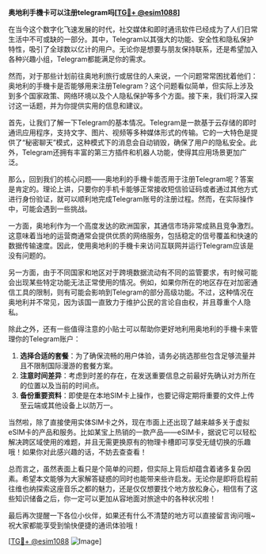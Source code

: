 **奥地利手機卡可以注册telegram吗[[TG💪+ @esim1088](https://t.me/s/esim1088)]**

在当今这个数字化飞速发展的时代，社交媒体和即时通讯软件已经成为了人们日常生活中不可或缺的一部分。其中，Telegram以其强大的功能、安全性和隐私保护特性，吸引了全球数以亿计的用户。无论你是想要与朋友保持联系，还是希望加入各种兴趣小组，Telegram都能满足你的需求。

然而，对于那些计划前往奥地利旅行或居住的人来说，一个问题常常困扰着他们：奥地利的手機卡是否能够用来注册Telegram？这个问题看似简单，但实际上涉及到多个国家政策、网络环境以及个人隐私保护等多个方面。接下来，我们将深入探讨这一话题，并为你提供实用的信息和建议。

首先，让我们了解一下Telegram的基本情况。Telegram是一款基于云存储的即时通讯应用程序，支持文字、图片、视频等多种媒体形式的传输。它的一大特色是提供了“秘密聊天”模式，这种模式下的消息会自动销毁，确保了用户的隐私安全。此外，Telegram还拥有丰富的第三方插件和机器人功能，使得其应用场景更加广泛。

那么，回到我们的核心问题——奥地利的手機卡能否用于注册Telegram呢？答案是肯定的。理论上讲，只要你的手机卡能够正常接收短信验证码或者通过其他方式进行身份验证，就可以顺利地完成Telegram账号的注册过程。然而，在实际操作中，可能会遇到一些挑战。

一方面，奥地利作为一个高度发达的欧洲国家，其通信市场非常成熟且竞争激烈。这意味着当地的运营商通常会提供优质的网络服务，包括稳定的信号覆盖和快速的数据传输速度。因此，使用奥地利的手機卡来访问互联网并运行Telegram应该是没有问题的。

另一方面，由于不同国家和地区对于跨境数据流动有不同的监管要求，有时候可能会出现某些特定功能无法正常使用的情况。例如，如果你所在的地区存在对加密通信工具的限制，则有可能会影响到Telegram的部分高级功能。不过，这种情况在奥地利并不常见，因为该国一直致力于维护公民的言论自由权，并且尊重个人隐私。

除此之外，还有一些值得注意的小贴士可以帮助你更好地利用奥地利的手機卡来管理你的Telegram账户：

1. **选择合适的套餐**：为了确保流畅的用户体验，请务必挑选那些包含足够流量并且不限制国际漫游的套餐方案。
2. **注意时间差异**：考虑到时差的存在，在发送重要信息之前最好先确认对方所在的位置以及当前的时间点。
3. **备份重要资料**：即使是在本地SIM卡上操作，也要记得定期将重要的文件上传至云端或其他设备上以防万一。

当然啦，除了直接使用实体SIM卡之外，现在市面上还出现了越来越多关于虚拟eSIM卡的产品和服务。比如某宝上热销的一款产品——eSIM卡，据说它可以轻松解决跨区域使用的难题，并且无需更换原有的物理卡槽即可享受无缝切换的乐趣哦！如果你对此感兴趣的话，不妨去查查看！

总而言之，虽然表面上看只是个简单的问题，但实际上背后却蕴含着诸多复杂因素。希望本文能够为大家解答疑惑的同时也能带来些许启发。无论你是即将启程前往维也纳探索这座音乐之都的魅力，还是仅仅想要找个地方放松身心，相信有了这些知识储备之后，你一定可以更加从容地面对旅途中的各种状况啦！

最后再次提醒一下各位小伙伴，如果还有什么不清楚的地方可以直接留言询问哦~祝大家都能享受到愉快便捷的通讯体验哦！

[[TG💪+ @esim1088](https://t.me/s/esim1088) ![Image](https://i.postimg.cc/4NQfJmqS/Snipaste-2025-05-13-00-14-12.png)]